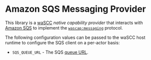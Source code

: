 # Amazon SQS Messaging Provider

This library is a [waSCC](https://wascc.dev/) _native capability provider_ that interacts with [Amazon SQS](https://aws.amazon.com/sqs/) to implement the [`wascap:messaging`](https://github.com/wascc/wascc-codec) protocol.

The following configuration values can be passed to the waSCC host runtime to configure the SQS client on a per-actor basis:

* `SQS_QUEUE_URL` - The SQS [queue URL](https://docs.aws.amazon.com/AWSSimpleQueueService/latest/SQSDeveloperGuide/sqs-general-identifiers.html).
